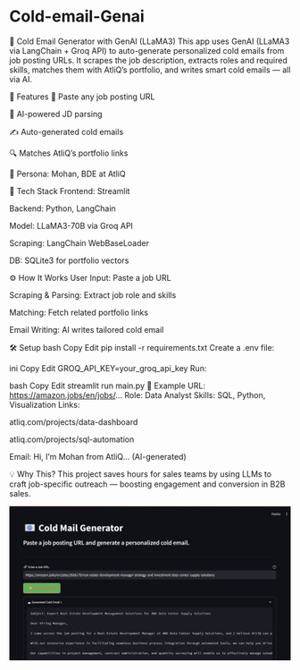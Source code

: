 # Cold-email-Genai

📧 Cold Email Generator with GenAI (LLaMA3)
This app uses GenAI (LLaMA3 via LangChain + Groq API) to auto-generate personalized cold emails from job posting URLs. It scrapes the job description, extracts roles and required skills, matches them with AtliQ’s portfolio, and writes smart cold emails — all via AI.


🚀 Features
🔗 Paste any job posting URL

🧠 AI-powered JD parsing

✍️ Auto-generated cold emails

🔍 Matches AtliQ’s portfolio links

💼 Persona: Mohan, BDE at AtliQ

🧰 Tech Stack
Frontend: Streamlit

Backend: Python, LangChain

Model: LLaMA3-70B via Groq API

Scraping: LangChain WebBaseLoader

DB: SQLite3 for portfolio vectors

⚙️ How It Works
User Input: Paste a job URL

Scraping & Parsing: Extract job role and skills

Matching: Fetch related portfolio links

Email Writing: AI writes tailored cold email

🛠️ Setup
bash
Copy
Edit
pip install -r requirements.txt
Create a .env file:

ini
Copy
Edit
GROQ_API_KEY=your_groq_api_key
Run:

bash
Copy
Edit
streamlit run main.py
🧪 Example
URL: https://amazon.jobs/en/jobs/...
Role: Data Analyst
Skills: SQL, Python, Visualization
Links:

atliq.com/projects/data-dashboard

atliq.com/projects/sql-automation

Email:
Hi, I’m Mohan from AtliQ... (AI-generated)

💡 Why This?
This project saves hours for sales teams by using LLMs to craft job-specific outreach — boosting engagement and conversion in B2B sales.

![Cold Email Generator GUI](Coldemail_gui.png)
